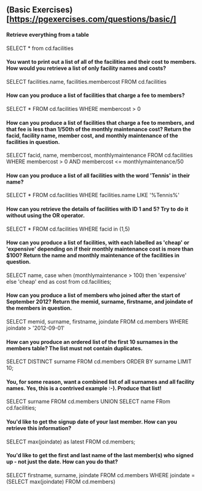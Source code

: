 ## (Basic Exercises)[https://pgexercises.com/questions/basic/]

#### Retrieve everything from a table
SELECT * from cd.facilities

#### You want to print out a list of all of the facilities and their cost to members. How would you retrieve a list of only facility names and costs?
SELECT facilities.name, facilities.membercost FROM cd.facilities

#### How can you produce a list of facilities that charge a fee to members?
SELECT * FROM cd.facilities 
WHERE membercost > 0

#### How can you produce a list of facilities that charge a fee to members, and that fee is less than 1/50th of the monthly maintenance cost? Return the facid, facility name, member cost, and monthly maintenance of the facilities in question.
SELECT facid, name, membercost, monthlymaintenance FROM cd.facilities
WHERE membercost > 0 AND membercost <= monthlymaintenance/50

#### How can you produce a list of all facilities with the word 'Tennis' in their name?
SELECT * FROM cd.facilities
WHERE facilities.name LIKE '%Tennis%'

#### How can you retrieve the details of facilities with ID 1 and 5? Try to do it without using the OR operator.
SELECT * FROM cd.facilities
WHERE facid in (1,5)

#### How can you produce a list of facilities, with each labelled as 'cheap' or 'expensive' depending on if their monthly maintenance cost is more than $100? Return the name and monthly maintenance of the facilities in question.

SELECT name,
		case when (monthlymaintenance > 100) then
			'expensive'
		else
			'cheap'
		end as cost
		from cd.facilities;

#### How can you produce a list of members who joined after the start of September 2012? Return the memid, surname, firstname, and joindate of the members in question.
SELECT memid, surname, firstname, joindate FROM cd.members
WHERE joindate > '2012-09-01'

#### How can you produce an ordered list of the first 10 surnames in the members table? The list must not contain duplicates.
SELECT DISTINCT surname FROM cd.members
ORDER  BY surname
LIMIT 10;

#### You, for some reason, want a combined list of all surnames and all facility names. Yes, this is a contrived example :-). Produce that list!
SELECT surname FROM cd.members
UNION
SELECT name FRom cd.facilities;

#### You'd like to get the signup date of your last member. How can you retrieve this information?
SELECT max(joindate) as latest FROM cd.members;

#### You'd like to get the first and last name of the last member(s) who signed up - not just the date. How can you do that?
SELECT firstname, surname, joindate FROM cd.members
WHERE joindate = (SELECT max(joindate) FROM cd.members)
